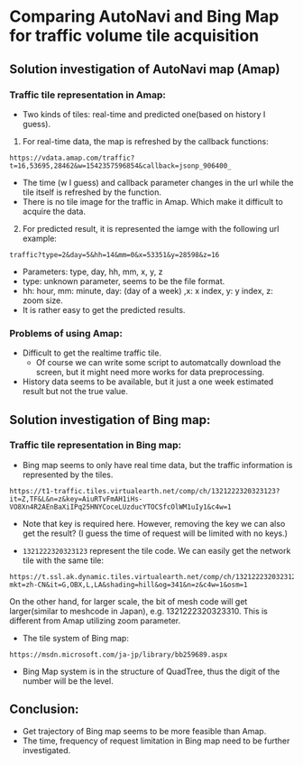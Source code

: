 # Comparing AutoNavi and Bing Map for traffic volume tile acquisition

## Solution investigation of AutoNavi map (Amap)

### Traffic tile representation in Amap:
- Two kinds of tiles: real-time and predicted one(based on history I guess). 
1. For real-time data, the map is refreshed by the callback functions: 
```
https://vdata.amap.com/traffic?t=16,53695,28462&w=1542357596854&callback=jsonp_906400_
```
- The time (w I guess) and callback parameter changes in the url while the tile itself is refreshed by the function. 
- There is no tile image for the traffic in Amap. Which make it difficult to acquire the data. 
 
2. For predicted result, it is represented the iamge with the following url example:
``` 
traffic?type=2&day=5&hh=14&mm=0&x=53351&y=28598&z=16  
```

- Parameters: type, day, hh, mm, x, y, z
- type: unknown parameter, seems to be the file format. 
- hh: hour, mm: minute, day: (day of a week) ,x: x index, y: y index, z: zoom size.
- It is rather easy to get the predicted results. 

### Problems of using Amap: 
- Difficult to get the realtime traffic tile. 
  -  Of course we can write some script to automatcally download the screen, but it might need more works for data preprocessing. 
- History data seems to be available, but it just a one week estimated result but not the true value. 


## Solution investigation of Bing map: 

### Traffic tile representation in Bing map: 
- Bing map seems to only have real time data, but the traffic information is represented by the tiles. 
```
https://t1-traffic.tiles.virtualearth.net/comp/ch/1321222320323123?it=Z,TF&L&n=z&key=AiuRTvFmAH1iHs-VO8Xn4R2AEnBaXiIPq25HNYCoceLUzducYTOCSfcOlWM1uIy1&c4w=1
```
- Note that key is required here. However, removing the key we can also get the result? (I guess the time of request will be limited with no keys.)

- `1321222320323123` represent the tile code. We can easily get the network tile with the same tile:

```
https://t.ssl.ak.dynamic.tiles.virtualearth.net/comp/ch/1321222320323123?mkt=zh-CN&it=G,OBX,L,LA&shading=hill&og=341&n=z&c4w=1&osm=1
```

On the other hand, for larger scale, the bit of mesh code will get larger(similar to meshcode in Japan), e.g. 1321222320323310. This is different from Amap utilizing zoom parameter. 

- The tile system of Bing map: 

```
https://msdn.microsoft.com/ja-jp/library/bb259689.aspx
```

- Bing Map system is in the structure of QuadTree, thus the digit of the number will be the level. 


## Conclusion: 
- Get trajectory of Bing map seems to be more feasible than Amap. 
- The time, frequency of request limitation in Bing map need to be further investigated.








